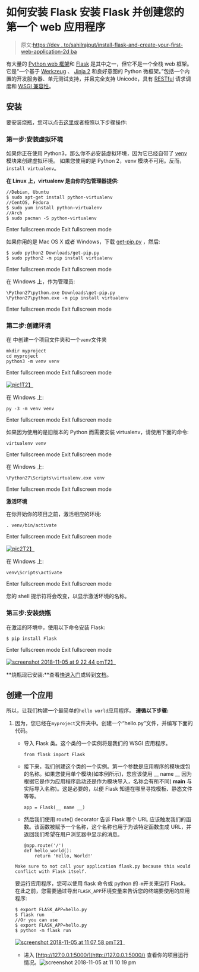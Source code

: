 # 如何安装 Flask 安装 Flask 并创建您的第一个 web 应用程序

> 原文:[https://dev . to/sahilrajput/install-flask-and-create-your-first-web-application-2d ba](https://dev.to/sahilrajput/install-flask-and-create-your-first-web-application-2dba)

有大量的 [Python web 框架](https://wiki.python.org/moin/WebFrameworks)和 [Flask](http://flask.pocoo.org/) 是其中之一，但它不是一个全栈 web 框架。
它是“一个基于 [Werkzeug](http://werkzeug.pocoo.org/) 、 [Jinja 2](http://jinja.pocoo.org/docs/2.10/) 和良好意图的 Python 微框架。”包括一个内置的开发服务器、单元测试支持，并且完全支持 Unicode，具有 [RESTful](https://en.wikipedia.org/wiki/Representational_state_transfer) 请求调度和 [WSGI 兼容性](https://en.wikipedia.org/wiki/Web_Server_Gateway_Interface)。

## 安装

要安装烧瓶，您可以点击[这里](http://flask.pocoo.org/docs/1.0/installation/)或者按照以下步骤操作:

### 第一步:安装虚拟环境

如果你正在使用 Python3，那么你不必安装虚拟环境，因为它已经自带了 [venv](https://docs.python.org/3/library/venv.html#module-venv) 模块来创建虚拟环境。
如果您使用的是 Python 2，venv 模块不可用。反而，`install virtualenv`。

**在 Linux 上，virtualenv 是由你的包管理器提供:**

```
//Debian, Ubuntu
$ sudo apt-get install python-virtualenv
//CentOS, Fedora
$ sudo yum install python-virtualenv
//Arch
$ sudo pacman -S python-virtualenv 
```

Enter fullscreen mode Exit fullscreen mode

如果你用的是 Mac OS X 或者 Windows，下载 [get-pip.py](https://bootstrap.pypa.io/get-pip.py) ，然后:

```
$ sudo python2 Downloads/get-pip.py
$ sudo python2 -m pip install virtualenv 
```

Enter fullscreen mode Exit fullscreen mode

在 Windows 上，作为管理员:

```
\Python27\python.exe Downloads\get-pip.py
\Python27\python.exe -m pip install virtualenv 
```

Enter fullscreen mode Exit fullscreen mode

### 第二步:创建环境

在
中创建一个项目文件夹和一个`venv`文件夹

```
mkdir myproject
cd myproject
python3 -m venv venv 
```

Enter fullscreen mode Exit fullscreen mode

[![pic1](../Images/1f63142780a6ac60e9161711e57f8cdd.png)T2】](https://res.cloudinary.com/practicaldev/image/fetch/s--inlN6npT--/c_limit%2Cf_auto%2Cfl_progressive%2Cq_auto%2Cw_880/https://user-images.githubusercontent.com/20112458/48008954-b673d080-e140-11e8-87b3-2e668098469e.png)

在 Windows 上:

```
py -3 -m venv venv 
```

Enter fullscreen mode Exit fullscreen mode

如果因为使用的是旧版本的 Python 而需要安装 virtualenv，请使用下面的命令:

```
virtualenv venv 
```

Enter fullscreen mode Exit fullscreen mode

在 Windows 上:

```
\Python27\Scripts\virtualenv.exe venv 
```

Enter fullscreen mode Exit fullscreen mode

**激活环境**

在你开始你的项目之前，激活相应的环境:

```
. venv/bin/activate 
```

Enter fullscreen mode Exit fullscreen mode

[![pic2](../Images/a93dfbad19900b9ad4c7c72eacec0438.png)T2】](https://res.cloudinary.com/practicaldev/image/fetch/s--zphtMgCe--/c_limit%2Cf_auto%2Cfl_progressive%2Cq_auto%2Cw_880/https://user-images.githubusercontent.com/20112458/48008953-b5db3a00-e140-11e8-93d7-d3ca238d75e2.png)

在 Windows 上:

```
venv\Scripts\activate 
```

Enter fullscreen mode Exit fullscreen mode

您的 shell 提示符将会改变，以显示激活环境的名称。

### 第三步:安装烧瓶

在激活的环境中，使用以下命令安装 Flask:

```
$ pip install Flask 
```

Enter fullscreen mode Exit fullscreen mode

[![screenshot 2018-11-05 at 9 22 44 pm](../Images/2dc8659cca6d3af6234aafd80d825863.png)T2】](https://res.cloudinary.com/practicaldev/image/fetch/s--_9TnB5yW--/c_limit%2Cf_auto%2Cfl_progressive%2Cq_auto%2Cw_880/https://user-images.githubusercontent.com/20112458/48009094-f76be500-e140-11e8-882e-00917743fe68.png)

**烧瓶现已安装:**查看[快速入门](http://flask.pocoo.org/docs/1.0/quickstart/)或转到[文档](http://flask.pocoo.org/docs/1.0/)。

## 创建一个应用

所以，让我们构建一个最简单的`hello world`应用程序。
**遵循以下步骤:**

1.  因为，您已经在`myproject`文件夹中。创建一个“hello.py”文件，并编写下面的代码。

    *   导入 Flask 类。这个类的一个实例将是我们的 WSGI 应用程序。

        ```
        from flask import Flask 
        ```

    *   接下来，我们创建这个类的一个实例。第一个参数是应用程序的模块或包的名称。如果您使用单个模块(如本例所示)，您应该使用 __ name __ 因为根据它是作为应用程序启动还是作为模块导入，名称会有所不同( **main** 与实际导入名称)。这是必要的，以便 Flask 知道在哪里寻找模板、静态文件等等。

        ```
        app = Flask(__ name __) 
        ```

    *   然后我们使用 route() decorator 告诉 Flask 哪个 URL 应该触发我们的函数。该函数被赋予一个名称，这个名称也用于为该特定函数生成 URL，并返回我们希望在用户浏览器中显示的消息。

        ```
        @app.route('/')
        def hello_world():
            return 'Hello, World!' 
        ```

    `Make sure to not call your application flask.py because this would conflict with Flask itself.`

    要运行应用程序，您可以使用 flask 命令或 python 的`-m`开关来运行 Flask。在此之前，您需要通过导出`FLASK_APP`环境变量来告诉您的终端要使用的应用程序:

    ```
    $ export FLASK_APP=hello.py
    $ flask run
    //Or you can use
    $ export FLASK_APP=hello.py
    $ python -m flask run 
    ```

    [![screenshot 2018-11-05 at 11 07 58 pm](../Images/1913874e6273ce7fe95800e26ec34770.png)T2】](https://res.cloudinary.com/practicaldev/image/fetch/s--KdhIOKTg--/c_limit%2Cf_auto%2Cfl_progressive%2Cq_auto%2Cw_880/https://user-images.githubusercontent.com/20112458/48015704-c515b400-e14f-11e8-8690-9949dd356239.png)

    *   进入 [http://127.0.0.1:5000/](http://127.0.0.1:5000/) 查看你的项目运行情况。![screenshot 2018-11-05 at 11 10 19 pm](../Images/766d2b67a4a9ca67dc751880ebbcfe2e.png)